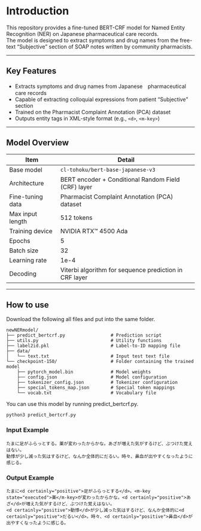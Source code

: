 # Introduction

This repository provides a fine-tuned BERT-CRF model for Named Entity Recognition (NER) on Japanese pharmaceutical care records.  
The model is designed to extract symptoms and drug names from the free-text “Subjective” section of SOAP notes written by community pharmacists.

---

## Key Features

- Extracts symptoms and drug names from Japanese　pharmaceutical care records
- Capable of extracting colloquial expressions from patient “Subjective” section
- Trained on the Pharmacist Complaint Annotation (PCA) dataset
- Outputs entity tags in XML-style format (e.g., `<d>`, `<m-key>`)

---

## Model Overview

| Item            | Detail                                                  |
|-----------------|---------------------------------------------------------|
| Base model      | `cl-tohoku/bert-base-japanese-v3`                       |
| Architecture    | BERT encoder + Conditional Random Field (CRF) layer     |
| Fine-tuning data| Pharmacist Complaint Annotation (PCA) dataset           |
| Max input length| 512 tokens                                              |
| Training device | NVIDIA RTX™ 4500 Ada                                    |
| Epochs          | 5                                                       |
| Batch size      | 32                                                      |
| Learning rate   | 1e-4                                                    |
| Decoding        | Viterbi algorithm for sequence prediction in CRF layer  |

---

## How to use

Download the following all files and put into the same folder.

```
newNERmodel/
├── predict_bertcrf.py                 # Prediction script
├── utils.py                           # Utility functions
├── label2id.pkl                       # Label-to-ID mapping file
├── data/
│   └── text.txt                       # Input test text file
└── checkpoint-150/                    # Folder containing the trained model
    ├── pytorch_model.bin              # Model weights
    ├── config.json                    # Model configuration
    ├── tokenizer_config.json          # Tokenizer configuration
    ├── special_tokens_map.json        # Special token mappings
    └── vocab.txt                      # Vocabulary file
```

You can use this model by running predict_bertcrf.py.

```
python3 predict_bertcrf.py
```

### Input Example

```
たまに足がふらっとする。薬が変わったからかな。あざが増えた気がするけど、ぶつけた覚えはない。
動悸が少し減った気はするけど、なんか全体的にだるい。時々、鼻血が出やすくなったように感じる。
```

### Output Example

```
たまに<d certainly="positive">足がふらっとする</d>。<m-key state="executed">薬</m-key>が変わったからかな。<d certainly="positive">あざ</d>が増えた気がするけど、ぶつけた覚えはない。
<d certainly="positive">動悸</d>が少し減った気はするけど、なんか全体的に<d certainly="positive">だるい</d>。時々、<d certainly="positive">鼻血</d>が出やすくなったように感じる。
```
